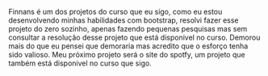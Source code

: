 Finnans é um dos projetos do curso que eu sigo, como eu estou desenvolvendo minhas habilidades com bootstrap, resolvi fazer esse projeto do zero sozinho, apenas fazendo pequenas pesquisas mas sem consultar a resolução desse projeto que está disponivel no curso. Demorou mais do que eu pensei que demoraria mas acredito que o esforço tenha sido valioso. Meu próximo projeto será o site do spotfy, um projeto que também está disponivel no curso que sigo. 
